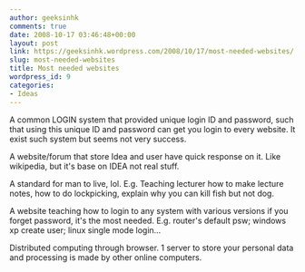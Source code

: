 ```yaml
---
author: geeksinhk
comments: true
date: 2008-10-17 03:46:48+00:00
layout: post
link: https://geeksinhk.wordpress.com/2008/10/17/most-needed-websites/
slug: most-needed-websites
title: Most needed websites
wordpress_id: 9
categories:
- Ideas
---
```


A common LOGIN system that provided unique login ID and password, such that using this unique ID and password can get you login to every website. It exist such system but seems not very success.

A website/forum that store Idea and user have quick response on it. Like wikipedia, but it's base on IDEA not real stuff.

A standard for man to live, lol. E.g. Teaching lecturer how to make lecture notes, how to do lockpicking, explain why you can kill fish but not dog.

A website teaching how to login to any system with various versions if you forget password, it's the most needed. E.g. router's default psw; windows xp create user; linux single mode login...

Distributed computing through browser. 1 server to store your personal data and processing is made by other  online computers.
